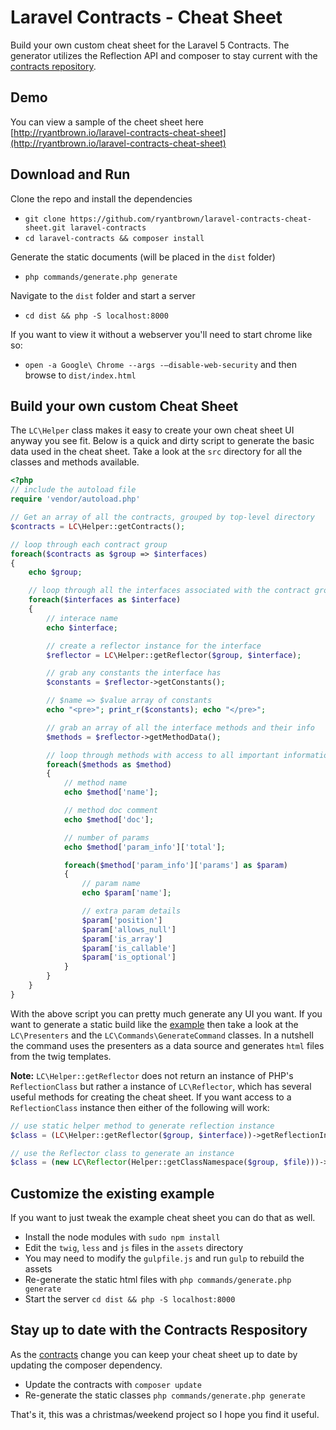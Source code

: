 
Laravel Contracts - Cheat Sheet
========

Build your own custom cheat sheet for the Laravel 5 Contracts.
The generator utilizes the Reflection API and composer to stay
current with the [contracts repository](https://github.com/illuminate/contracts).

Demo
------

You can view a sample of the cheet sheet here
[http://ryantbrown.io/laravel-contracts-cheat-sheet](http://ryantbrown.io/laravel-contracts-cheat-sheet)

Download and Run
------

Clone the repo and install the dependencies
* ```git clone https://github.com/ryantbrown/laravel-contracts-cheat-sheet.git laravel-contracts```
* ```cd laravel-contracts && composer install```

Generate the static documents (will be placed in the ```dist``` folder)
* ```php commands/generate.php generate```

Navigate to the ```dist``` folder and start a server
* ```cd dist && php -S localhost:8000```

If you want to view it without a webserver you'll need to start chrome like so:
* ```open -a Google\ Chrome --args -–disable-web-security``` and then browse to ```dist/index.html```


Build your own custom Cheat Sheet
------

The ```LC\Helper``` class makes it easy to create your own cheat sheet UI anyway
you see fit. Below is a quick and dirty script to generate the basic data used
in the cheat sheet.  Take a look at the ```src``` directory for all the classes
and methods available.

```php
<?php
// include the autoload file
require 'vendor/autoload.php'

// Get an array of all the contracts, grouped by top-level directory
$contracts = LC\Helper::getContracts();

// loop through each contract group
foreach($contracts as $group => $interfaces)
{
    echo $group;

    // loop through all the interfaces associated with the contract group
    foreach($interfaces as $interface)
    {
        // interace name
        echo $interface;

        // create a reflector instance for the interface
        $reflector = LC\Helper::getReflector($group, $interface);

        // grab any constants the interface has
        $constants = $reflector->getConstants();

        // $name => $value array of constants
        echo "<pre>"; print_r($constants); echo "</pre>";

        // grab an array of all the interface methods and their info
        $methods = $reflector->getMethodData();

        // loop through methods with access to all important information
        foreach($methods as $method)
        {
            // method name
            echo $method['name'];

            // method doc comment
            echo $method['doc'];

            // number of params
            echo $method['param_info']['total'];

            foreach($method['param_info']['params'] as $param)
            {
                // param name
                echo $param['name'];

                // extra param details
                $param['position']
                $param['allows_null']
                $param['is_array']
                $param['is_callable']
                $param['is_optional']
            }
        }
    }
}
```

With the above script you can pretty much generate any UI you want. If you want to generate a
static build like the [example](http://ryantbrown.io/laravel-contracts-cheat-sheet) then take
a look at the ```LC\Presenters``` and the ```LC\Commands\GenerateCommand``` classes.  In a
nutshell the command uses the presenters as a data source and generates ```html``` files
from the twig templates.

**Note:** ```LC\Helper::getReflector``` does not return an instance of PHP's ```ReflectionClass``` but rather a
instance of ```LC\Reflector```, which has several useful methods for creating the cheat sheet.
If you want access to a ```ReflectionClass``` instance then either of the following will work:

```php
// use static helper method to generate reflection instance
$class = (LC\Helper::getReflector($group, $interface))->getReflectionInstance();

// use the Reflector class to generate an instance
$class = (new LC\Reflector(Helper::getClassNamespace($group, $file)))->getReflectionInstance();
```

Customize the existing example
------

If you want to just tweak the example cheat sheet you can do that as well.

* Install the node modules with ```sudo npm install```
* Edit the ```twig```, ```less``` and ```js``` files in the ```assets``` directory
* You may need to modify the ```gulpfile.js``` and run ```gulp``` to rebuild the assets
* Re-generate the static html files with ```php commands/generate.php generate```
* Start the server ```cd dist && php -S localhost:8000```

Stay up to date with the Contracts Respository
------

As the [contracts](https://github.com/illuminate/contracts) change you can keep your cheat sheet up to date by updating the composer dependency.

* Update the contracts with ```composer update```
* Re-generate the static classes ```php commands/generate.php generate```


That's it, this was a christmas/weekend project so I hope you find it useful.